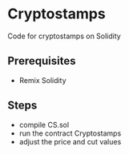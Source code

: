 # Cryptostamps
Code for cryptostamps on Solidity

## Prerequisites
  - Remix Solidity
  
## Steps
  - compile CS.sol
  - run the contract Cryptostamps
  - adjust the price and cut values

